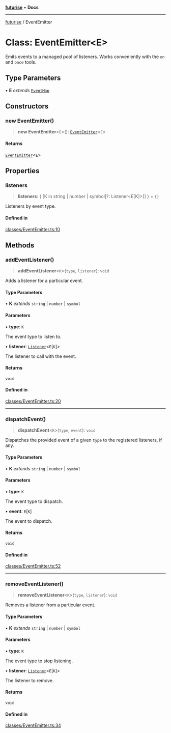 [**futurise**](../README.md) • **Docs**

***

[futurise](../README.md) / EventEmitter

# Class: EventEmitter\<E\>

Emits events to a managed pool of listeners. Works conveniently with the `on` and `once` tools.

## Type Parameters

• **E** *extends* [`EventMap`](../type-aliases/EventMap.md)

## Constructors

### new EventEmitter()

> **new EventEmitter**\<`E`\>(): [`EventEmitter`](EventEmitter.md)\<`E`\>

#### Returns

[`EventEmitter`](EventEmitter.md)\<`E`\>

## Properties

### listeners

> **listeners**: \{ \[K in string \| number \| symbol\]?: Listener\<E\[K\]\>\[\] \} = `{}`

Listeners by event type.

#### Defined in

[classes/EventEmitter.ts:10](https://github.com/nevoland/futurise/blob/63f48b6115a80787f9d38f76cd4d2ba6aa6e217f/lib/classes/EventEmitter.ts#L10)

## Methods

### addEventListener()

> **addEventListener**\<`K`\>(`type`, `listener`): `void`

Adds a listener for a particular event.

#### Type Parameters

• **K** *extends* `string` \| `number` \| `symbol`

#### Parameters

• **type**: `K`

The event type to listen to.

• **listener**: [`Listener`](../type-aliases/Listener.md)\<`E`\[`K`\]\>

The listener to call with the event.

#### Returns

`void`

#### Defined in

[classes/EventEmitter.ts:20](https://github.com/nevoland/futurise/blob/63f48b6115a80787f9d38f76cd4d2ba6aa6e217f/lib/classes/EventEmitter.ts#L20)

***

### dispatchEvent()

> **dispatchEvent**\<`K`\>(`type`, `event`): `void`

Dispatches the provided event of a given `type` to the registered listeners, if any.

#### Type Parameters

• **K** *extends* `string` \| `number` \| `symbol`

#### Parameters

• **type**: `K`

The event type to dispatch.

• **event**: `E`\[`K`\]

The event to dispatch.

#### Returns

`void`

#### Defined in

[classes/EventEmitter.ts:52](https://github.com/nevoland/futurise/blob/63f48b6115a80787f9d38f76cd4d2ba6aa6e217f/lib/classes/EventEmitter.ts#L52)

***

### removeEventListener()

> **removeEventListener**\<`K`\>(`type`, `listener`): `void`

Removes a listener from a particular event.

#### Type Parameters

• **K** *extends* `string` \| `number` \| `symbol`

#### Parameters

• **type**: `K`

The event type to stop listening.

• **listener**: [`Listener`](../type-aliases/Listener.md)\<`E`\[`K`\]\>

The listener to remove.

#### Returns

`void`

#### Defined in

[classes/EventEmitter.ts:34](https://github.com/nevoland/futurise/blob/63f48b6115a80787f9d38f76cd4d2ba6aa6e217f/lib/classes/EventEmitter.ts#L34)
